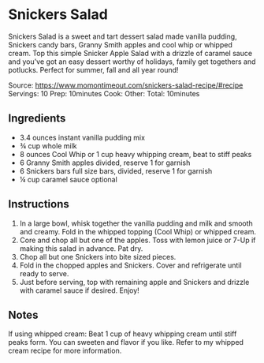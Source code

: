 # Snickers Salad

Snickers Salad is a sweet and tart dessert salad made vanilla pudding, Snickers candy bars, Granny Smith apples and cool whip or whipped cream. Top this simple Snicker Apple Salad with a drizzle of caramel sauce and you've got an easy dessert worthy of holidays, family get togethers and potlucks. Perfect for summer, fall and all year round!

Source: https://www.momontimeout.com/snickers-salad-recipe/#recipe
Servings: 10
Prep: 10minutes
Cook: 
Other: 
Total: 10minutes

## Ingredients

- 3.4 ounces instant vanilla pudding mix
- ¾ cup whole milk
- 8 ounces Cool Whip or 1 cup heavy whipping cream, beat to stiff peaks
- 6 Granny Smith apples divided, reserve 1 for garnish
- 6 Snickers bars full size bars, divided, reserve 1 for garnish
- ¼ cup caramel sauce optional

## Instructions

1. In a large bowl, whisk together the vanilla pudding and milk and smooth and creamy. Fold in the whipped topping (Cool Whip) or whipped cream.
1. Core and chop all but one of the apples. Toss with lemon juice or 7-Up if making this salad in advance. Pat dry.
1. Chop all but one Snickers into bite sized pieces.
1. Fold in the chopped apples and Snickers. Cover and refrigerate until ready to serve.
1. Just before serving, top with remaining apple and Snickers and drizzle with caramel sauce if desired. Enjoy!

## Notes

If using whipped cream:
Beat 1 cup of heavy whipping cream until stiff peaks form. You can sweeten and flavor if you like. Refer to my whipped cream recipe for more information.

